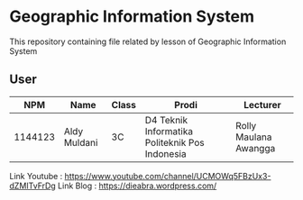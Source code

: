 # Geographic Information System

This repository containing file related by lesson of Geographic Information System<br>

 

## User
NPM| Name| Class | Prodi | Lecturer 
------------ | ------------- | ------------- | ------------- | -------------
1144123| Aldy Muldani| 3C| D4 Teknik Informatika Politeknik Pos Indonesia | Rolly Maulana Awangga

Link Youtube : https://www.youtube.com/channel/UCMOWq5FBzUx3-dZMITvFrDg
Link Blog : https://dieabra.wordpress.com/
